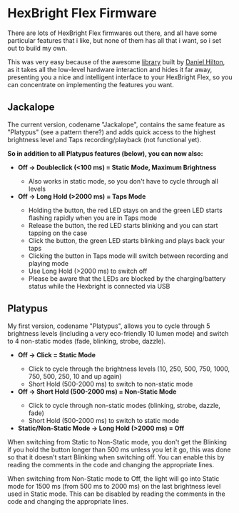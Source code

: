 HexBright Flex Firmware
=========

There are lots of HexBright Flex firmwares out there, and all have some particular features that i like, but none of them has all that i want, so i set out to build my own.

This was very easy because of the awesome [library](https://github.com/dhiltonp/hexbright) built by [Daniel Hilton](https://github.com/dhiltonp), as it takes all the low-level hardware interaction and hides it far away, presenting you a nice and intelligent interface to your HexBright Flex, so you can concentrate on implementing the features you want.

Jackalope
-------------
The current version, codename "Jackalope", contains the same feature as "Platypus" (see a pattern there?) and adds quick access to the highest brightness level and Taps recording/playback (not functional yet).

**So in addition to all Platypus features (below), you can now also:**

<ul>
<li><b>Off -> Doubleclick (&lt;100 ms) = Static Mode, Maximum Brightness </b></li>
<ul>
<li>Also works in static mode, so you don't have to cycle through all levels</li>
</ul>
<li><b>Off -> Long Hold (&gt;2000 ms) = Taps Mode</b></li>
<ul>
<li>Holding the button, the red LED stays on and the green LED starts flashing rapidly when you are in Taps mode</li>
<li>Release the button, the red LED starts blinking and you can start tapping on the case</li>
<li>Click the button, the green LED starts blinking and plays back your taps</li>
<li>Clicking the button in Taps mode will switch between recording and playing mode</li>
<li>Use Long Hold (&gt;2000 ms) to switch off
<li>Please be aware that the LEDs are blocked by the charging/battery status while the Hexbright is connected via USB</li>
</ul>
</ul>

Platypus
-------------
My first version, codename "Platypus", allows you to cycle through 5 brightness levels (including a very eco-friendly 10 lumen mode) and switch to 4 non-static modes (fade, blinking, strobe, dazzle).

<ul>
<li><b>Off -> Click = Static Mode</b></li>
<ul>
<li>Click to cycle through the brightness levels (10, 250, 500, 750, 1000, 750, 500, 250, 10 and up again)</li>
<li>Short Hold (500-2000 ms) to switch to non-static mode</li>
</ul>
<li><b>Off -> Short Hold (500-2000 ms) = Non-Static Mode</b></li>
<ul>
<li>Click to cycle through non-static modes (blinking, strobe, dazzle, fade)</li>
<li>Short Hold (500-2000 ms) to switch to static mode</li>
</ul>
<li><b>Static/Non-Static Mode -> Long Hold (&gt;2000 ms) = Off</b></li>
</ul>

When switching from Static to Non-Static mode, you don't get the Blinking if you hold the button longer than 500 ms unless you let it go, this was done so that it doesn't start Blinking when switching off. You can enable this by reading the comments in the code and changing the appropriate lines.

When switching from Non-Static mode to Off, the light will go into Static mode for 1500 ms (from 500 ms to 2000 ms) on the last brightness level used in Static mode. This can be disabled by reading the comments in the code and changing the appropriate lines.

